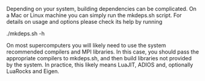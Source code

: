 Depending on your system, building dependencies can be complicated.
On a Mac or Linux machine you can simply run the mkdeps.sh script. For
details on usage and options please check its help by running

./mkdeps.sh -h

On most supercomputers you will likely need to use the system
recommended compilers and MPI libraries. In this case, you should pass
the appropriate compilers to mkdeps.sh, and then build libraries not
provided by the system. In practice, this likely means LuaJIT, ADIOS
and, optionally LuaRocks and Eigen.